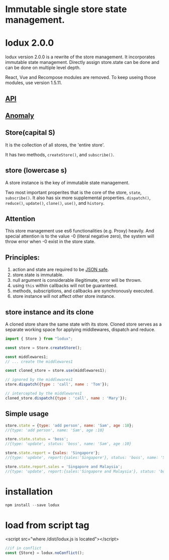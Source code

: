 # Immutable single store state management.  
# lodux 2.0.0
lodux version 2.0.0 is a rewrite of the store management. 
It incorporates immutable state management. Directly assign store.state can be done and can be done on multiple level depth.
  
React, Vue and Recompose modules are removed. To keep useing those modules, use version 1.5.11.

## [API](doc/API.md)

## [Anomaly](doc/Anomaly.md)

## Store(capital S)  
It is the collection of all stores, the 'entire store'.  

It has two methods, `createStore()`, and `subscribe()`.  

## store (lowercase s)
A store instance is the key of immutable state management.  

Two most important properites that is the core of the store, 
 `state`, `subscribe()`.
It also has six more supplemental properties. `dispatch()`, `reduce()`, `update()`, `clone()`, `use()`, and `history`.  

## Attention
This store management use es6 functionalities (e.g. Proxy) heavily. 
And special attention is to the value -0 (literal negative zero), the system will throw error when -0 exist in the store state. 

## Principles:
1. action and state are required to be [JSON safe](doc/JSONSafe.md). 
2. store.state is immutable.
3. null argument is considerable illegitimate, error will be thrown.
4. using `this` within callbacks will not be guaranteed.
5. methods, subscriptions, and callbacks are synchronously executed.
6. store instance will not affect other store instance.

## store instance and its clone
A cloned store share the same state with its store. Cloned store serves as a separate working space for applying middlewares, dispatch and reduce.

```javascript
import { Store } from "lodux";

const store = Store.createStore();

const middlewares1;
// ... create the middlewares1

const cloned_store = store.use(middlewares1);

// ignored by the middlewares1
store.dispatch({type : 'call', name : 'Tom'});

// intercepted by the middlewares1
cloned_store.dispatch({type : 'call', name : 'Mary'});
```

## Simple usage
```javascript
store.state = {type: 'add person', name: 'Sam', age :10};
//{type: 'add person', name: 'Sam', age :10}

store.state.status = 'boss';
//{type: 'update', status: 'boss', name: 'Sam', age :10}

store.state.report = {sales: 'Singapore'};
//{type: 'update', report:{sales:'Singapore'}, status: 'boss', name: 'Sam', age :10}

store.state.report.sales = 'Singapore and Malaysia';
//{type: 'update', report:{sales:'Singapore and Malaysia'}, status: 'boss', name: 'Sam', age :10}
```

# installation
```javascript
npm install --save lodux
```

# load from script tag
&lt;script src="where /dist/lodux.js is located">&lt;/script>
```javascript
//if in conflict
const {Store} = lodux.noConflict();
```
